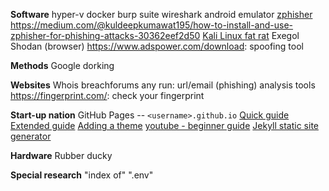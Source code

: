 **Software**
hyper-v
docker
burp suite
wireshark
android emulator
[zphisher](https://github.com/htr-tech/zphisher)
https://medium.com/@kuldeepkumawat195/how-to-install-and-use-zphisher-for-phishing-attacks-30362eef2d50
[Kali Linux fat rat](https://github.com/screetsec/TheFatRat)
Exegol
Shodan (browser)
https://www.adspower.com/download: spoofing tool

**Methods**
Google dorking

**Websites**
Whois
breachforums
any run: url/email (phishing) analysis tools
https://fingerprint.com/: check your fingerprint

**Start-up nation**
GitHub Pages -- `<username>.github.io`
[Quick guide](https://pages.github.com/)
[Extended guide](https://docs.github.com/en/pages/getting-started-with-github-pages/creating-a-github-pages-site)
[Adding a theme](https://docs.github.com/en/pages/setting-up-a-github-pages-site-with-jekyll/adding-a-theme-to-your-github-pages-site-using-jekyll) 
[youtube - beginner guide](https://youtu.be/5XhxR9Vs6zc)
[Jekyll static site generator](https://youtu.be/F8iOU1ci19Q)

**Hardware**
Rubber ducky

**Special research**
"index of" ".env"
